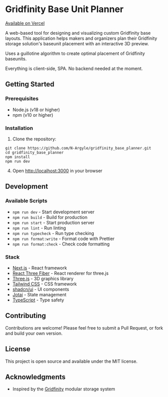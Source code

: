 # Gridfinity Base Unit Planner

[Available on Vercel](https://gridfinity-base-planner.vercel.app/)

A web-based tool for designing and visualizing custom Gridfinity base layouts. This application helps makers and organizers plan their Gridfinity storage solution's baseunit placement with an interactive 3D preview.

Uses a guillotine algorithm to create optimal placement of Gridfinity baseunits. 

Everything is client-side, SPA. No backend needed at the moment.

## Getting Started

### Prerequisites

- Node.js (v18 or higher)
- npm (v10 or higher)

### Installation

1. Clone the repository:

```
git clone https://github.com/N-Argyle/gridfinity_base_planner.git
cd gridfinity_base_planner
npm install
npm run dev
```

4. Open [http://localhost:3000](http://localhost:3000) in your browser

## Development

### Available Scripts

- `npm run dev` - Start development server
- `npm run build` - Build for production
- `npm run start` - Start production server
- `npm run lint` - Run linting
- `npm run typecheck` - Run type checking
- `npm run format:write` - Format code with Prettier
- `npm run format:check` - Check code formatting

### Stack

- [Next.js](https://nextjs.org/) - React framework
- [React Three Fiber](https://docs.pmnd.rs/react-three-fiber) - React renderer for three.js
- [Three.js](https://threejs.org/) - 3D graphics library
- [Tailwind CSS](https://tailwindcss.com/) - CSS framework
- [shadcn/ui](https://ui.shadcn.com/) - UI components
- [Jotai](https://jotai.org/) - State management
- [TypeScript](https://www.typescriptlang.org/) - Type safety

## Contributing

Contributions are welcome! Please feel free to submit a Pull Request, or fork and build your own version.

## License

This project is open source and available under the MIT license.

## Acknowledgments

- Inspired by the [Gridfinity](https://gridfinity.xyz/) modular storage system